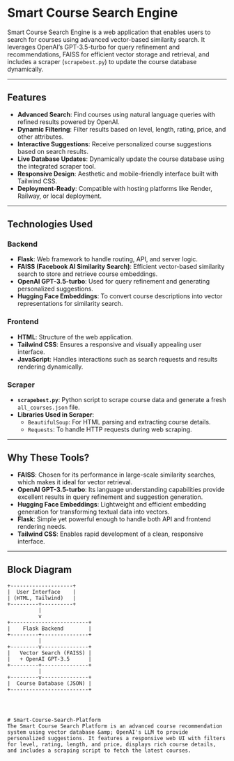 # Smart Course Search Engine

Smart Course Search Engine is a web application that enables users to search for courses using advanced vector-based similarity search. It leverages OpenAI’s GPT-3.5-turbo for query refinement and recommendations, FAISS for efficient vector storage and retrieval, and includes a scraper (`scrapebest.py`) to update the course database dynamically.

---

## Features

- **Advanced Search**: Find courses using natural language queries with refined results powered by OpenAI.
- **Dynamic Filtering**: Filter results based on level, length, rating, price, and other attributes.
- **Interactive Suggestions**: Receive personalized course suggestions based on search results.
- **Live Database Updates**: Dynamically update the course database using the integrated scraper tool.
- **Responsive Design**: Aesthetic and mobile-friendly interface built with Tailwind CSS.
- **Deployment-Ready**: Compatible with hosting platforms like Render, Railway, or local deployment.

---

## Technologies Used

### Backend
- **Flask**: Web framework to handle routing, API, and server logic.
- **FAISS (Facebook AI Similarity Search)**: Efficient vector-based similarity search to store and retrieve course embeddings.
- **OpenAI GPT-3.5-turbo**: Used for query refinement and generating personalized suggestions.
- **Hugging Face Embeddings**: To convert course descriptions into vector representations for similarity search.

### Frontend
- **HTML**: Structure of the web application.
- **Tailwind CSS**: Ensures a responsive and visually appealing user interface.
- **JavaScript**: Handles interactions such as search requests and results rendering dynamically.

### Scraper
- **`scrapebest.py`**: Python script to scrape course data and generate a fresh `all_courses.json` file.
- **Libraries Used in Scraper**:
  - `BeautifulSoup`: For HTML parsing and extracting course details.
  - `Requests`: To handle HTTP requests during web scraping.

---

## Why These Tools?

- **FAISS**: Chosen for its performance in large-scale similarity searches, which makes it ideal for vector retrieval.
- **OpenAI GPT-3.5-turbo**: Its language understanding capabilities provide excellent results in query refinement and suggestion generation.
- **Hugging Face Embeddings**: Lightweight and efficient embedding generation for transforming textual data into vectors.
- **Flask**: Simple yet powerful enough to handle both API and frontend rendering needs.
- **Tailwind CSS**: Enables rapid development of a clean, responsive interface.

---

## Block Diagram

```plaintext
+--------------------+
|  User Interface    |
| (HTML, Tailwind)   |
+---------+----------+
          |
          v
+-------------------------+
|    Flask Backend        |
+---------+---------------+
          |
+---------v---------------+
|   Vector Search (FAISS) |
|   + OpenAI GPT-3.5      |
+---------+---------------+
          |
+---------v---------------+
|  Course Database (JSON) |
+-------------------------+




# Smart-Course-Search-Platform
The Smart Course Search Platform is an advanced course recommendation system using vector database &amp; OpenAI's LLM to provide personalized suggestions. It features a responsive web UI with filters for level, rating, length, and price, displays rich course details, and includes a scraping script to fetch the latest courses.
